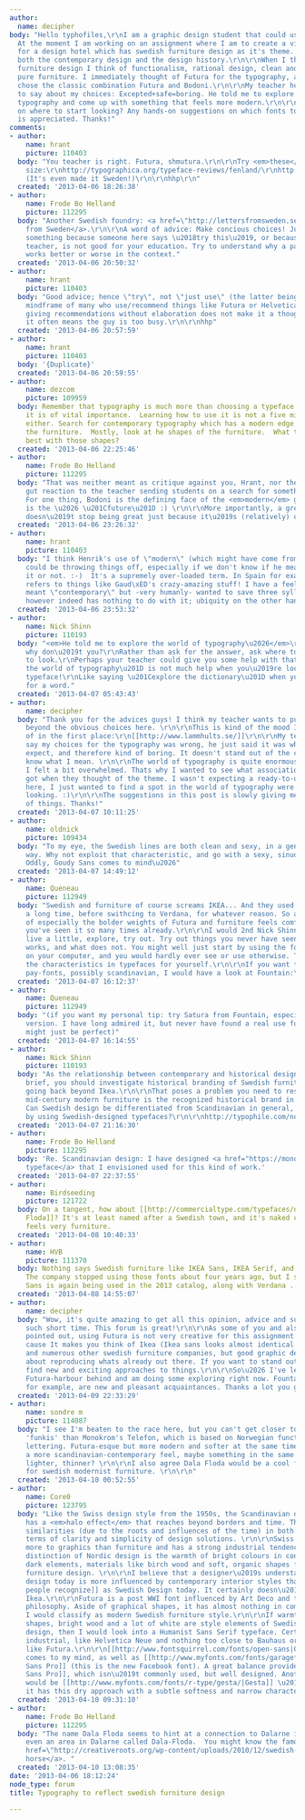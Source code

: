 ```yaml
---
author:
  name: decipher
body: "Hello typhofiles,\r\nI am a graphic design student that could use some help.
  At the moment I am working on an assignment where I am to create a visual identity
  for a design hotel which has swedish furniture design as it's theme. It should reflect
  both the contemporary design and the design history.\r\n\r\nWhen I think of swedish
  furniture design I think of functionalism, rational design, clean and stylistically
  pure furniture. I immediately thought of Futura for the typography, and therefore
  chose the classic combination Futura and Bodoni.\r\n\r\nMy teacher however had this
  to say about my choices: Excepted+safe=boring. He told me to explore the world of
  typography and come up with something that feels more modern.\r\n\r\nAny suggestions
  on where to start looking? Any hands-on suggestions on which fonts to try? Any help
  is appreciated. Thanks!"
comments:
- author:
    name: hrant
    picture: 110403
  body: "You teacher is right. Futura, shmutura.\r\n\r\nTry <em>these</em> on for
    size:\r\nhttp://typographica.org/typeface-reviews/fenland/\r\nhttp://fountaintype.com/typefaces/satura-suite/
    (It's even made it Sweden!)\r\n\r\nhhp\r\n"
  created: '2013-04-06 18:26:38'
- author:
    name: Frode Bo Helland
    picture: 112295
  body: "Another Swedish foundry: <a href=\"http://lettersfromsweden.se/\">Letters
    from Sweden</a>.\r\n\r\nA word of advice: Make concious choices! Just choosing
    something because someone here says \u2018try this\u2019, or because it irks your
    teacher, is not good for your education. Try to understand why a particular typeface
    works better or worse in the context."
  created: '2013-04-06 20:50:32'
- author:
    name: hrant
    picture: 110403
  body: "Good advice; hence \"try\", not \"just use\" (the latter being the typical
    mindframe of many who use/recommend things like Futura or Helvetica). And remember,
    giving recommendations without elaboration does not make it a thoughtless recommendation;
    it often means the guy is too busy.\r\n\r\nhhp"
  created: '2013-04-06 20:57:59'
- author:
    name: hrant
    picture: 110403
  body: '{Duplicate}'
  created: '2013-04-06 20:59:55'
- author:
    name: dezcom
    picture: 109959
  body: Remember that typography is much more than choosing a typeface.  How you use
    it is of vital importance.  Learning how to use it is not a five minute task,
    either. Search for contemporary typography which has a modern edge that suits
    the furniture.  Mostly, look at he shapes of the furniture.  What typefaces work
    best with those shapes?
  created: '2013-04-06 22:25:46'
- author:
    name: Frode Bo Helland
    picture: 112295
  body: "That was neither meant as critique against you, Hrant, nor the OP. Just my
    gut reaction to the teacher sending students on a search for something more \u201Cmodern\u201D.
    For one thing, Bodoni is the defining face of the <em>modern</em> genre and Futura
    is the \u2026 \u201Cfuture\u201D :) \r\n\r\nMore importantly, a great typeface
    doesn\u2019t stop being great just because it\u2019s (relatively) old. "
  created: '2013-04-06 23:26:32'
- author:
    name: hrant
    picture: 110403
  body: "I think Henrik's use of \"modern\" (which might have come from his teacher)
    could be throwing things off, especially if we don't know if he meant to capitalize
    it or not. :-)  It's a supremely over-loaded term. In Spain for example \"el modernismo\"
    refers to things like Gaud\xED's crazy-amazing stuff! I have a feeling he just
    meant \"contemporary\" but -very humanly- wanted to save three syllables.\r\n\r\nAge
    however indeed has nothing to do with it; ubiquity on the other hand does.\r\n\r\nhhp\r\n"
  created: '2013-04-06 23:53:32'
- author:
    name: Nick Shinn
    picture: 110193
  body: "<em>He told me to explore the world of typography\u2026</em>\r\n\r\nWell
    why don\u2019t you?\r\nRather than ask for the answer, ask where to look and how
    to look.\r\nPerhaps your teacher could give you some help with that, as \u201Cexplore
    the world of typography\u201D is not much help when you\u2019re looking for a
    typeface!\r\nLike saying \u201Cexplore the dictionary\u201D when you\u2019re looking
    for a word."
  created: '2013-04-07 05:43:43'
- author:
    name: decipher
  body: "Thank you for the advices guys! I think my teacher wants to push me to go
    beyond the obvious choices here. \r\n\r\nThis is kind of the mood I was thinking
    of in the first place:\r\n[[http://www.lammhults.se/]]\r\n\r\nMy teacher didn't
    say my choices for the typography was wrong, he just said it was what one would
    expect, and therefore kind of boring. It doesn't stand out of the crowd, if you
    know what I mean. \r\n\r\nThe world of typography is quite enormous so therefore
    I felt a bit overwhelmed. Thats why I wanted to see what associations other people
    got when they thought of the theme. I wasn't expecting a ready-to-use solution
    here, I just wanted to find a spot in the world of typography were I could start
    looking. :)\r\n\r\nThe suggestions in this post is slowly giving me a new perspective
    of things. Thanks!"
  created: '2013-04-07 10:11:25'
- author:
    name: oldnick
    picture: 109434
  body: "To my eye, the Swedish lines are both clean and sexy, in a gently sinuous
    way. Why not exploit that characteristic, and go with a sexy, sinuous typeface.
    Oddly, Goudy Sans comes to mind\u2026"
  created: '2013-04-07 14:49:12'
- author:
    name: Queneau
    picture: 112949
  body: "Swedish and furniture of course screams IKEA... And they used Futura for
    a long time, before swithcing to Verdana, for whatever reason. So any combination
    of especially the bolder weights of Futura and furniture feels comfortable, coz
    you've seen it so many times already.\r\n\r\nI would 2nd Nick Shinn here and say:
    live a little, explore, try out. Try out things you never have seen and see what
    works, and what does not. You might well just start by using the fonts already
    on your computer, and you would hardly ever see or use otherwise. Try to find
    the characteristics in typefaces for yourself.\r\n\r\nIf you want to look for
    pay-fonts, possibly scandinavian, I would have a look at Fountain:\r\n\r\nhttp://www.fountaintype.com/catalogue"
  created: '2013-04-07 16:12:37'
- author:
    name: Queneau
    picture: 112949
  body: "(if you want my personal tip: try Satura from Fountain, especially the \u2018parts\u2019
    version. I have long admired it, but never have found a real use for it. This
    might just be perfect)"
  created: '2013-04-07 16:14:55'
- author:
    name: Nick Shinn
    picture: 110193
  body: "As the relationship between contemporary and historical design is in the
    brief, you should investigate historical branding of Swedish furniture businesses,
    going back beyond Ikea.\r\n\r\nThat poses a problem you need to resolve, as Danish
    mid-century modern furniture is the recognized historical brand in that genre.
    Can Swedish design be differentiated from Scandinavian in general, other than
    by using Swedish-designed typefaces?\r\n\r\nhttp://typophile.com/node/89250\r\n\r\n"
  created: '2013-04-07 21:16:30'
- author:
    name: Frode Bo Helland
    picture: 112295
  body: 'Re. Scandinavian design: I have designed <a href="https://monokrom.no/">a
    typeface</a> that I envisioned used for this kind of work.'
  created: '2013-04-07 22:37:55'
- author:
    name: Birdseeding
    picture: 121722
  body: On a tangent, how about [[http://commercialtype.com/typefaces/dala_floda/|Dala
    Floda]]? It's at least named after a Swedish town, and it's naked constructedness
    feels very furniture.
  created: '2013-04-08 10:40:33'
- author:
    name: HVB
    picture: 111370
  body: Nothing says Swedish furniture like IKEA Sans, IKEA Serif, and IKEA Script.
    The company stopped using those fonts about four years ago, but I see that IKEA
    Sans is again being used in the 2013 catalog, along with Verdana ...     - Herb
  created: '2013-04-08 14:55:07'
- author:
    name: decipher
  body: "Wow, it's quite amazing to get all this opinion, advice and suggestions in
    such short time. This forum is great!\r\n\r\nAs some of you and also my teacher
    pointed out, using Futura is not very creative for this assignment. It's suitable
    cause It makes you think of Ikea (Ikea sans looks almost identical to Futura)
    and numerous other swedish furniture companies, but good graphic design is not
    about reproducing whats already out there. If you want to stand out you need to
    find new and exciting approaches to things.\r\n\r\nSo\u2026 I've left the safe
    Futura-harbour behind and am doing some exploring right now. Fountain and Monokrom,
    for example, are new and pleasant acquaintances. Thanks a lot you guys."
  created: '2013-04-09 22:33:29'
- author:
    name: sondre m
    picture: 114087
  body: "I see I'm beaten to the race here, but you can't get closer to scandinavian
    'funkis' than Monokrom's Telefon, which is based on Norwegian functionalism archtectual
    lettering. Futura-esque but more modern and softer at the same time. \r\n\r\nFor
    a more scandinavian-contemporary feel, maybe something in the same ballpark but
    lighter, thinner? \r\n\r\nI also agree Dala Floda would be a cool face to use
    for swedish modernist furniture. \r\n\r\n"
  created: '2013-04-10 00:52:55'
- author:
    name: Core0
    picture: 123795
  body: "Like the Swiss design style from the 1950s, the Scandinavian design style
    has a <em>halo effect</em> that reaches beyond borders and time. There are even
    similarities (due to the roots and influences of the time) in both styles, in
    terms of clarity and simplicity of design solutions. \r\n\r\nSwiss design refers
    more to graphics than furniture and has a strong industrial tendency. A great
    distinction of Nordic design is the warmth of bright colours in contrast with
    dark elements, materials like birch wood and soft, organic shapes found in Swedish
    furniture design. \r\n\r\nI believe that a designer\u2019s understanding of Swedish
    design today is more influenced by contemporary interior styles than [[http://www.houzz.com/swedish-style-chairs|what
    people recognize]] as Swedish Design today. It certainly doesn\u2019t stop at
    Ikea.\r\n\r\nFutura is a post WWI font influenced by Art Deco and the Bauhaus
    philosophy. Aside of graphical shapes, it has almost nothing in common with what
    I would classify as modern Swedish furniture style.\r\n\r\nIf warmth, organic
    shapes, bright wood and a lot of white are style elements of Swedish interior
    design, then I would look into a Humanist Sans Serif typeface. Certainly nothing
    industrial, like Helvetica Neue and nothing too close to Bauhaus or Art Deco,
    like Futura.\r\n\r\n[[http://www.fontsquirrel.com/fonts/open-sans|Open Sans]]
    comes to my mind, as well as [[http://www.myfonts.com/fonts/garagefonts/freight-sans-pro/|Freight
    Sans Pro]] (this is the new Facebook font). A great balance provides [[http://www.myfonts.com/fonts/carnoky/samo-sans-pro/|Samo
    Sans Pro]], which isn\u2019t commonly used, but well designed. Another option
    would be [[http://www.myfonts.com/fonts/r-type/gesta/|Gesta]] \u2013 maybe because
    it has this dry approach with a subtle softness and narrow characters."
  created: '2013-04-10 09:31:10'
- author:
    name: Frode Bo Helland
    picture: 112295
  body: "The name Dala Floda seems to hint at a connection to Dalarne in Sweden. There\u2019s
    even an area in Dalarne called Dala-Floda.  You might know the famous wooden  <a
    href=\"http://creativeroots.org/wp-content/uploads/2010/12/swedish-dala-horse.gif\">Dala
    horse</a>. "
  created: '2013-04-10 13:08:35'
date: '2013-04-06 18:12:24'
node_type: forum
title: Typography to reflect swedish furniture design

---
```

